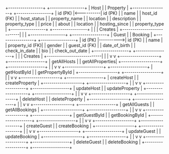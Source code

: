+-----------------+           +-----------------+
|       Host      |           |     Property    |
+-----------------+           +-----------------+
| id (PK)         |<----------| id (PK)         |
| name            |           | host_id (FK)    |
| host_status     |           | property_name   |
| location        |           | description     |
| property_type   |           | price           |
| about           |           | location        |
| hosting_since   |           | property_type   |
+-----------------+           +-----------------+
          |                              |
          |         Creates              |
          +---------------------------| 
                                       |
                                       |
+-----------------+           +-----------------+
|      Guest      |           |     Booking     |
+-----------------+           +-----------------+
| id (PK)         |---------->| id (PK)         |
| name            |           | property_id (FK)|
| gender          |           | guest_id (FK)   |
| date_of_birth   |           | check_in_date   |
| bio             |           | check_out_date  |
+-----------------+           +-----------------+
          |                              |
          |        Creates               |
          +---------------------------| 
            |                        |
            v                        v
      +-------------------+    +------------------+
      |  getAllHosts      |    |  getAllProperties|
      +-------------------+    +------------------+
            |                        |
            v                        v
      +-------------------+    +------------------+
      |   getHostById     |    | getPropertyById  |
      +-------------------+    +------------------+
            |                        |
            v                        v
      +-------------------+    +------------------+
      |   createHost      |    |  createProperty  |
      +-------------------+    +------------------+
            |                        |
            v                        v
      +-------------------+    +------------------+
      |   updateHost      |    |  updateProperty  |
      +-------------------+    +------------------+
            |                        |
            v                        v
      +-------------------+    +------------------+
      |   deleteHost      |    |  deleteProperty  |
      +-------------------+    +------------------+
            |                        |
            v                        v
      +-------------------+    +------------------+
      |  getAllGuests     |    | getAllBookings   |
      +-------------------+    +------------------+
            |                        |
            v                        v
      +-------------------+    +------------------+
      |   getGuestById    |    | getBookingById   |
      +-------------------+    +------------------+
            |                        |
            v                        v
      +-------------------+    +------------------+
      |   createGuest     |    |  createBooking   |
      +-------------------+    +------------------+
            |                        |
            v                        v
      +-------------------+    +------------------+
      |   updateGuest     |    |  updateBooking   |
      +-------------------+    +------------------+
            |                        |
            v                        v
      +-------------------+    +------------------+
      |   deleteGuest     |    |  deleteBooking   |
      +-------------------+    +------------------+
